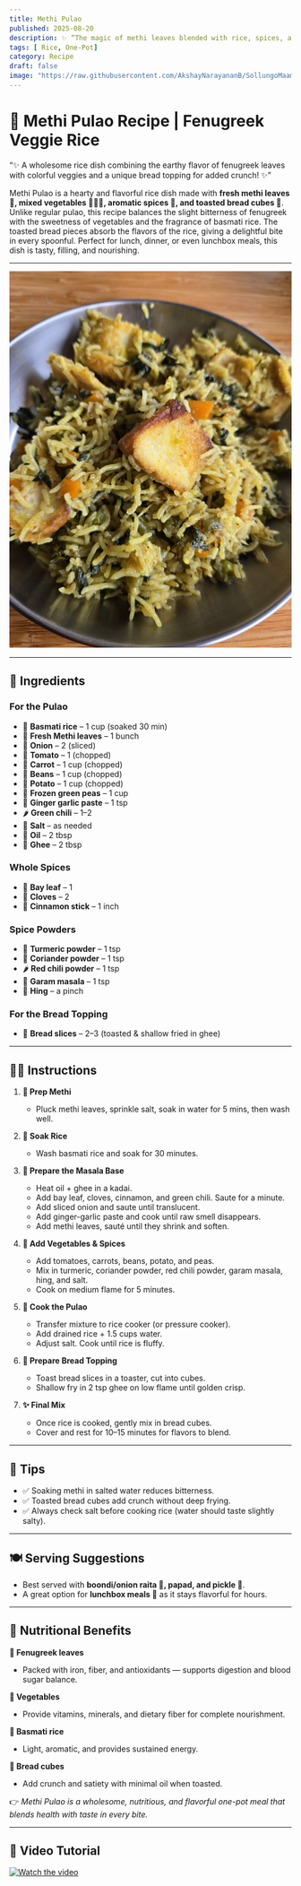```yaml
---
title: Methi Pulao  
published: 2025-08-20  
description: ✨ “The magic of methi leaves blended with rice, spices, and veggies — a one-pot wonder packed with flavor and nutrition!” ✨
tags: [ Rice, One-Pot]  
category: Recipe  
draft: false  
image: "https://raw.githubusercontent.com/AkshayNarayananB/SollungoMaami/master/images/methipulao.jpg"  
---
```


# 🌿 Methi Pulao Recipe | Fenugreek Veggie Rice  

“✨ A wholesome rice dish combining the earthy flavor of fenugreek leaves with colorful veggies and a unique bread topping for added crunch! ✨”  

Methi Pulao is a hearty and flavorful rice dish made with **fresh methi leaves 🌿, mixed vegetables 🥕🥔🫘, aromatic spices 🌸, and toasted bread cubes 🍞**.  
Unlike regular pulao, this recipe balances the slight bitterness of fenugreek with the sweetness of vegetables and the fragrance of basmati rice. The toasted bread pieces absorb the flavors of the rice, giving a delightful bite in every spoonful. Perfect for lunch, dinner, or even lunchbox meals, this dish is tasty, filling, and nourishing. 

---

![methipulao](https://raw.githubusercontent.com/AkshayNarayananB/SollungoMaami/master/images/methipulao.jpg)  

---

## 🛒 Ingredients  

### For the Pulao  
- 🌾 **Basmati rice** – 1 cup (soaked 30 min)  
- 🌿 **Fresh Methi leaves** – 1 bunch  
- 🧅 **Onion** – 2 (sliced)  
- 🍅 **Tomato** – 1 (chopped)  
- 🥕 **Carrot** – 1 cup (chopped)  
- 🫘 **Beans** – 1 cup (chopped)  
- 🥔 **Potato** – 1 cup (chopped)  
- 🌱 **Frozen green peas** – 1 cup  
- 🧄 **Ginger garlic paste** – 1 tsp  
- 🌶️ **Green chili** – 1–2  
- 🧂 **Salt** – as needed  
- 🧈 **Oil** – 2 tbsp  
- 🧈 **Ghee** – 2 tbsp  

### Whole Spices  
- 🍃 **Bay leaf** – 1  
- 🌸 **Cloves** – 2  
- 🌿 **Cinnamon stick** – 1 inch  

### Spice Powders  
- 🌼 **Turmeric powder** – 1 tsp  
- 🌿 **Coriander powder** – 1 tsp  
- 🌶️ **Red chili powder** – 1 tsp  
- 🥄 **Garam masala** – 1 tsp  
- 🌸 **Hing** – a pinch  

### For the Bread Topping  
- 🍞 **Bread slices** – 2–3 (toasted & shallow fried in ghee)  

---

## 👩‍🍳 Instructions  

1. **🌿 Prep Methi**  
   - Pluck methi leaves, sprinkle salt, soak in water for 5 mins, then wash well.  

2. **🍚 Soak Rice**  
   - Wash basmati rice and soak for 30 minutes.  

3. **🥘 Prepare the Masala Base**  
   - Heat oil + ghee in a kadai.  
   - Add bay leaf, cloves, cinnamon, and green chili. Saute for a minute.  
   - Add sliced onion and saute until translucent.  
   - Add ginger-garlic paste and cook until raw smell disappears.  
   - Add methi leaves, sauté until they shrink and soften.  

4. **🥦 Add Vegetables & Spices**  
   - Add tomatoes, carrots, beans, potato, and peas.  
   - Mix in turmeric, coriander powder, red chili powder, garam masala, hing, and salt.  
   - Cook on medium flame for 5 minutes.  

5. **🍲 Cook the Pulao**  
   - Transfer mixture to rice cooker (or pressure cooker).  
   - Add drained rice + 1.5 cups water.  
   - Adjust salt. Cook until rice is fluffy.  

6. **🍞 Prepare Bread Topping**  
   - Toast bread slices in a toaster, cut into cubes.  
   - Shallow fry in 2 tsp ghee on low flame until golden crisp.  

7. **✨ Final Mix**  
   - Once rice is cooked, gently mix in bread cubes.  
   - Cover and rest for 10–15 minutes for flavors to blend.  

---

## 🌟 Tips  

- ✅ Soaking methi in salted water reduces bitterness.  
- ✅ Toasted bread cubes add crunch without deep frying.  
- ✅ Always check salt before cooking rice (water should taste slightly salty).  

---

## 🍽️ Serving Suggestions  

- Best served with **boondi/onion raita 🥒, papad, and pickle 🍋**.  
- A great option for **lunchbox meals 🍱** as it stays flavorful for hours.  

---

## 💪 Nutritional Benefits  

**🌿 Fenugreek leaves**  
- Packed with iron, fiber, and antioxidants — supports digestion and blood sugar balance.  

**🥦 Vegetables**  
- Provide vitamins, minerals, and dietary fiber for complete nourishment.  

**🍚 Basmati rice**  
- Light, aromatic, and provides sustained energy.  

**🍞 Bread cubes**  
- Add crunch and satiety with minimal oil when toasted.  

👉 *Methi Pulao is a wholesome, nutritious, and flavorful one-pot meal that blends health with taste in every bite.*  

---

## 🎥 Video Tutorial  

[![Watch the video](https://img.youtube.com/vi/VIDEO_ID/0.jpg)]()  
